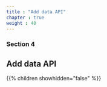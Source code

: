 ```yaml
---
title : "Add data API"
chapter : true
weight : 40
---
```


### Section 4

## Add data API

{{% children showhidden="false" %}}